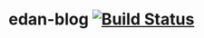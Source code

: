 # edan-blog [![Build Status](https://travis-ci.org/Edanprof/edan-blog.svg?branch=master)](https://travis-ci.org/Edanprof/edan-blog)
